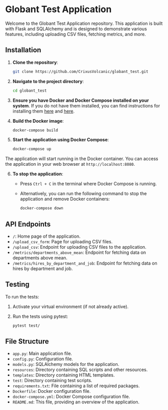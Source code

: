 # Globant Test Application

Welcome to the Globant Test Application repository. This application is built with Flask and SQLAlchemy and is designed to demonstrate various features, including uploading CSV files, fetching metrics, and more.

## Installation

1. **Clone the repository**:

    ```bash
    git clone https://github.com/CrixusVolcanic/globant_test.git
    ```

2. **Navigate to the project directory**:

    ```bash
    cd globant_test
    ```

3. **Ensure you have Docker and Docker Compose installed on your system**. If you do not have them installed, you can find instructions for installing them [here](https://docs.docker.com/get-docker/) and [here](https://docs.docker.com/compose/install/).

4. **Build the Docker image**:

    ```bash
    docker-compose build
    ```

5. **Start the application using Docker Compose**:

    ```bash
    docker-compose up
    ```

The application will start running in the Docker container. You can access the application in your web browser at `http://localhost:8080`.

6. **To stop the application**:

    - Press `Ctrl + C` in the terminal where Docker Compose is running.
    - Alternatively, you can run the following command to stop the application and remove Docker containers:

        ```bash
        docker-compose down
        ```

## API Endpoints

- `/`: Home page of the application.
- `/upload_csv_form`: Page for uploading CSV files.
- `/upload_csv`: Endpoint for uploading CSV files to the application.
- `/metrics/departments_above_mean`: Endpoint for fetching data on departments above mean.
- `/metrics/hires_by_department_and_job`: Endpoint for fetching data on hires by department and job.

## Testing

To run the tests:

1. Activate your virtual environment (if not already active).
2. Run the tests using pytest:

    ```bash
    pytest test/
    ```

## File Structure

- `app.py`: Main application file.
- `config.py`: Configuration file.
- `models.py`: SQLAlchemy models for the application.
- `resources`: Directory containing SQL scripts and other resources.
- `templates`: Directory containing HTML templates.
- `test`: Directory containing test scripts.
- `requirements.txt`: File containing a list of required packages.
- `Dockerfile`: Docker configuration file.
- `docker-compose.yml`: Docker Compose configuration file.
- `README.md`: This file, providing an overview of the application.
